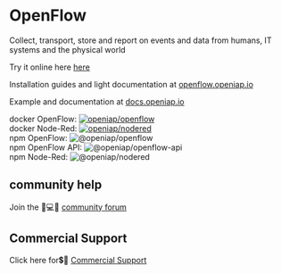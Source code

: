 # OpenFlow
Collect, transport, store and report on events and data from humans, IT systems and the physical world

Try it online here [here](https://app.openiap.io/)

Installation guides and light documentation at [openflow.openiap.io](https://openflow.openiap.io/) 

Example and documentation at [docs.openiap.io](https://docs.openiap.io)

docker OpenFlow: [![openiap/openflow](https://img.shields.io/docker/pulls/openiap/openflow?style=social)](https://hub.docker.com/r/openiap/openflow)\
docker Node-Red: [![openiap/nodered](https://img.shields.io/docker/pulls/openiap/nodered?style=social)](https://hub.docker.com/r/openiap/nodered)\
npm OpenFlow: ![@openiap/openflow](https://badges.weareopensource.me:/npm/dt/@openiap/openflow?style=social)\
npm OpenFlow API: ![@openiap/openflow-api](https://badges.weareopensource.me:/npm/dt/@openiap/openflow-api?style=social)\
npm Node-Red: ![@openiap/nodered](https://badges.weareopensource.me:/npm/dt/@openiap/nodered?style=social)

## **community help**
Join the 🤷💻🤦 [community forum](https://discourse.openiap.io/)

## **Commercial Support**
Click here for💲🤷 [Commercial Support](https://openiap.io/)
